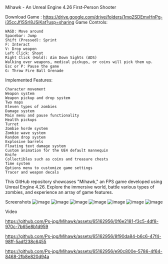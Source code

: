Mihawk - An Unreal Engine 4.26 First-Person Shooter

Download Game : https://drive.google.com/drive/folders/1mq2SDEmvHnPg-i35ccJfISSrl8JSiKat?usp=sharing
Game Controls:

    WASD: Move around
    Spacebar: Jump
    Shift (Pressed): Sprint
    F: Interact
    V: Drop weapon
    Left Click: Shoot
    Right Click (Hold): Aim Down Sights (ADS)
    Walking over weapons, medical pickups, or coins will pick them up.
    Esc or P: Pause the game
    G: Throw Fire Ball Grenade

Implemented Features:

    Character movement
    Weapon system
    Weapon pickup and drop system
    Two maps
    Eleven types of zombies
    Damage system
    Main menu and pause functionality
    Health pickups
    Turret
    Zombie horde system
    Zombie wave system
    Random drop system
    Explosive barrels
    Floating text damage system
    Custom animation for the UE4 default mannequin
    Knife
    Collectibles such as coins and treasure chests
    Time system
    Options menu to customize game settings
    Tracer and weapon decals

This GitHub repository showcases "Mihawk," an FPS game developed using Unreal Engine 4.26. Explore the immersive world, battle various types of zombies, and experience an array of game features.

Screenshots
![image](https://github.com/Ps-jpg/Mihawk/assets/65162956/4e655a79-11d9-4280-a9ba-a048f5aa86e8)
![image](https://github.com/Ps-jpg/Mihawk/assets/65162956/824b08db-bd44-4f98-9a67-bd9cc5e880b3)
![image](https://github.com/Ps-jpg/Mihawk/assets/65162956/6bb94329-809f-4a55-97f4-8a5f02ac6815)
![image](https://github.com/Ps-jpg/Mihawk/assets/65162956/5dc6ef87-89c7-4678-8c5a-5f14fc4091fc)
![image](https://github.com/Ps-jpg/Mihawk/assets/65162956/d150db36-9032-479a-92cd-ae7cad13cf8f)
![image](https://github.com/Ps-jpg/Mihawk/assets/65162956/1c2cee8e-d6c7-476d-bea6-0b625edbbe8f)
![image](https://github.com/Ps-jpg/Mihawk/assets/65162956/989ac07c-7b60-4834-a7cc-4f15639a375e)

Video 




https://github.com/Ps-jpg/Mihawk/assets/65162956/0f6e2181-f3c5-4df8-970c-7b65e8b1d959



https://github.com/Ps-jpg/Mihawk/assets/65162956/8f90da84-b6c6-47f4-98ff-5adf238c6455



https://github.com/Ps-jpg/Mihawk/assets/65162956/e90c800e-5786-4f64-8468-2fb8e820d94a






